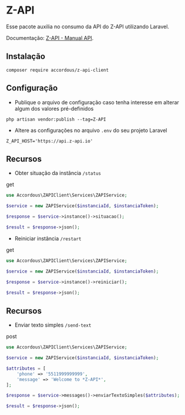 # Z-API

Esse pacote auxilia no consumo da API do Z-API utilizando Laravel.

Documentação: [Z-API - Manual API](https://developer.z-api.io/).

## Instalação
```shell
composer require accordous/z-api-client
```

## Configuração

- Publique o arquivo de configuração caso tenha interesse em alterar algum dos valores pré-definidos
```shell
php artisan vendor:publish --tag=Z-API
```

- Altere as configurações no arquivo `.env` do seu projeto Laravel
```.dotenv
Z_API_HOST='https://api.z-api.io'
```

## Recursos
- Obter situação da instância `/status`

get
```php
use Accordous\ZAPIClient\Services\ZAPIService;

$service = new ZAPIService($instanciaId, $instanciaToken);

$response = $service->instance()->situacao();

$result = $response->json();
```

- Reiniciar instância `/restart`

get
```php
use Accordous\ZAPIClient\Services\ZAPIService;

$service = new ZAPIService($instanciaId, $instanciaToken);

$response = $service->instance()->reiniciar();

$result = $response->json();
```

## Recursos
- Enviar texto simples `/send-text`

post
```php
use Accordous\ZAPIClient\Services\ZAPIService;

$service = new ZAPIService($instanciaId, $instanciaToken);

$attributes = [
    'phone' => '5511999999999',
    'message' => 'Welcome to *Z-API*',
];

$response = $service->messages()->enviarTextoSimples($attributes);

$result = $response->json();
```
